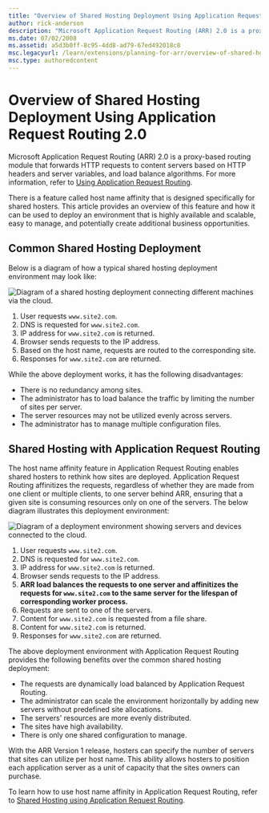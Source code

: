```yaml
---
title: "Overview of Shared Hosting Deployment Using Application Request Routing 2.0"
author: rick-anderson
description: "Microsoft Application Request Routing (ARR) 2.0 is a proxy-based routing module that forwards HTTP requests to content servers based on HTTP headers and serv..."
ms.date: 07/02/2008
ms.assetid: a5d3b0ff-8c95-4dd8-ad79-67ed492018c8
msc.legacyurl: /learn/extensions/planning-for-arr/overview-of-shared-hosting-deployment-using-application-request-routing-20
msc.type: authoredcontent
---
```

# Overview of Shared Hosting Deployment Using Application Request Routing 2.0

Microsoft Application Request Routing (ARR) 2.0 is a proxy-based routing module that forwards HTTP requests to content servers based on HTTP headers and server variables, and load balance algorithms. For more information, refer to [Using Application Request Routing](using-the-application-request-routing-module.md).

There is a feature called host name affinity that is designed specifically for shared hosters. This article provides an overview of this feature and how it can be used to deploy an environment that is highly available and scalable, easy to manage, and potentially create additional business opportunities.

## Common Shared Hosting Deployment

Below is a diagram of how a typical shared hosting deployment environment may look like:

![Diagram of a shared hosting deployment connecting different machines via the cloud.](overview-of-shared-hosting-deployment-using-application-request-routing-20/_static/image2.jpg)

1. User requests `www.site2.com`.
2. DNS is requested for `www.site2.com`.
3. IP address for `www.site2.com` is returned.
4. Browser sends requests to the IP address.
5. Based on the host name, requests are routed to the corresponding site.
6. Responses for `www.site2.com` are returned.

While the above deployment works, it has the following disadvantages:

- There is no redundancy among sites.
- The administrator has to load balance the traffic by limiting the number of sites per server.
- The server resources may not be utilized evenly across servers.
- The administrator has to manage multiple configuration files.

## Shared Hosting with Application Request Routing

The host name affinity feature in Application Request Routing enables shared hosters to rethink how sites are deployed. Application Request Routing affinitizes the requests, regardless of whether they are made from one client or multiple clients, to one server behind ARR, ensuring that a given site is consuming resources only on one of the servers. The below diagram illustrates this deployment environment:

![Diagram of a deployment environment showing servers and devices connected to the cloud.](overview-of-shared-hosting-deployment-using-application-request-routing-20/_static/image4.jpg)

1. User requests `www.site2.com`.
2. DNS is requested for `www.site2.com`.
3. IP address for `www.site2.com` is returned.
4. Browser sends requests to the IP address.
5. **ARR load balances the requests to one server and affinitizes the requests for `www.site2.com` to the same server for the lifespan of corresponding worker process.**
6. Requests are sent to one of the servers.
7. Content for `www.site2.com` is requested from a file share.
8. Content for `www.site2.com` is returned.
9. Responses for `www.site2.com` are returned.

The above deployment environment with Application Request Routing provides the following benefits over the common shared hosting deployment:

- The requests are dynamically load balanced by Application Request Routing.
- The administrator can scale the environment horizontally by adding new servers without predefined site allocations.
- The servers' resources are more evenly distributed.
- The sites have high availability.
- There is only one shared configuration to manage.

With the ARR Version 1 release, hosters can specify the number of servers that sites can utilize per host name. This ability allows hosters to position each application server as a unit of capacity that the sites owners can purchase.

To learn how to use host name affinity in Application Request Routing, refer to [Shared Hosting using Application Request Routing](../configuring-application-request-routing-arr/shared-hosting-using-application-request-routing-arr.md).
